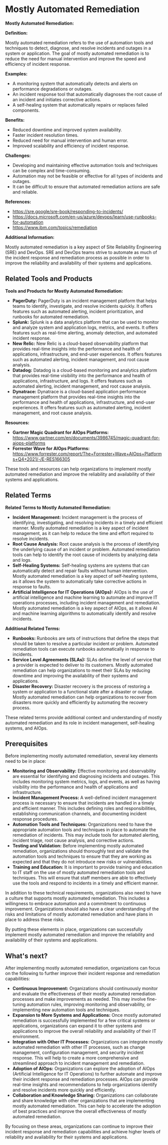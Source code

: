 # Mostly Automated Remediation

**Mostly Automated Remediation:**

**Definition:**

Mostly automated remediation refers to the use of automation tools and techniques to detect, diagnose, and resolve incidents and outages in a system or application. The goal of mostly automated remediation is to reduce the need for manual intervention and improve the speed and efficiency of incident response.

**Examples:**

* A monitoring system that automatically detects and alerts on performance degradations or outages.
* An incident response tool that automatically diagnoses the root cause of an incident and initiates corrective actions.
* A self-healing system that automatically repairs or replaces failed components.

**Benefits:**

* Reduced downtime and improved system availability.
* Faster incident resolution times.
* Reduced need for manual intervention and human error.
* Improved scalability and efficiency of incident response.

**Challenges:**

* Developing and maintaining effective automation tools and techniques can be complex and time-consuming.
* Automation may not be feasible or effective for all types of incidents and outages.
* It can be difficult to ensure that automated remediation actions are safe and reliable.

**References:**

* https://sre.google/sre-book/responding-to-incidents/
* https://docs.microsoft.com/en-us/azure/devops/learn/use-runbooks-for-automation
* https://www.ibm.com/topics/remediation

**Additional Information:**

Mostly automated remediation is a key aspect of Site Reliability Engineering (SRE) and DevOps. SRE and DevOps teams strive to automate as much of the incident response and remediation process as possible in order to improve the reliability and availability of their systems and applications.

## Related Tools and Products

**Tools and Products for Mostly Automated Remediation:**

* **PagerDuty:** PagerDuty is an incident management platform that helps teams to identify, investigate, and resolve incidents quickly. It offers features such as automated alerting, incident prioritization, and runbooks for automated remediation.
* **Splunk:** Splunk is a data analytics platform that can be used to monitor and analyze system and application logs, metrics, and events. It offers features such as real-time alerting, anomaly detection, and automated incident response.
* **New Relic:** New Relic is a cloud-based observability platform that provides real-time insights into the performance and health of applications, infrastructure, and end-user experiences. It offers features such as automated alerting, incident management, and root cause analysis.
* **Datadog:** Datadog is a cloud-based monitoring and analytics platform that provides real-time visibility into the performance and health of applications, infrastructure, and logs. It offers features such as automated alerting, incident management, and root cause analysis.
* **Dynatrace:** Dynatrace is a cloud-based application performance management platform that provides real-time insights into the performance and health of applications, infrastructure, and end-user experiences. It offers features such as automated alerting, incident management, and root cause analysis.

**Resources:**

* **Gartner Magic Quadrant for AIOps Platforms:** https://www.gartner.com/en/documents/3986745/magic-quadrant-for-aiops-platforms
* **Forrester Wave for AIOps Platforms:** https://www.forrester.com/report/The+Forrester+Wave+AIOps+Platforms+Q4+2021/-/E-RES166305

These tools and resources can help organizations to implement mostly automated remediation and improve the reliability and availability of their systems and applications.

## Related Terms

**Related Terms to Mostly Automated Remediation:**

* **Incident Management:** Incident management is the process of identifying, investigating, and resolving incidents in a timely and efficient manner. Mostly automated remediation is a key aspect of incident management, as it can help to reduce the time and effort required to resolve incidents.
* **Root Cause Analysis:** Root cause analysis is the process of identifying the underlying cause of an incident or problem. Automated remediation tools can help to identify the root cause of incidents by analyzing data and logs.
* **Self-Healing Systems:** Self-healing systems are systems that can automatically detect and repair faults without human intervention. Mostly automated remediation is a key aspect of self-healing systems, as it allows the system to automatically take corrective actions in response to faults.
* **Artificial Intelligence for IT Operations (AIOps):** AIOps is the use of artificial intelligence and machine learning to automate and improve IT operations processes, including incident management and remediation. Mostly automated remediation is a key aspect of AIOps, as it allows AI and machine learning algorithms to automatically identify and resolve incidents.

**Additional Related Terms:**

* **Runbooks:** Runbooks are sets of instructions that define the steps that should be taken to resolve a particular incident or problem. Automated remediation tools can execute runbooks automatically in response to incidents.
* **Service Level Agreements (SLAs):** SLAs define the level of service that a provider is expected to deliver to its customers. Mostly automated remediation can help organizations to meet their SLAs by reducing downtime and improving the availability of their systems and applications.
* **Disaster Recovery:** Disaster recovery is the process of restoring a system or application to a functional state after a disaster or outage. Mostly automated remediation can help organizations to recover from disasters more quickly and efficiently by automating the recovery process.

These related terms provide additional context and understanding of mostly automated remediation and its role in incident management, self-healing systems, and AIOps.

## Prerequisites

Before implementing mostly automated remediation, several key elements need to be in place:

* **Monitoring and Observability:** Effective monitoring and observability are essential for identifying and diagnosing incidents and outages. This includes monitoring system metrics, logs, and events, as well as having visibility into the performance and health of applications and infrastructure.
* **Incident Management Process:** A well-defined incident management process is necessary to ensure that incidents are handled in a timely and efficient manner. This includes defining roles and responsibilities, establishing communication channels, and documenting incident response procedures.
* **Automation Tools and Techniques:** Organizations need to have the appropriate automation tools and techniques in place to automate the remediation of incidents. This may include tools for automated alerting, incident triage, root cause analysis, and corrective actions.
* **Testing and Validation:** Before implementing mostly automated remediation, organizations should thoroughly test and validate the automation tools and techniques to ensure that they are working as expected and that they do not introduce new risks or vulnerabilities.
* **Training and Education:** It is important to provide training and education to IT staff on the use of mostly automated remediation tools and techniques. This will ensure that staff members are able to effectively use the tools and respond to incidents in a timely and efficient manner.

In addition to these technical requirements, organizations also need to have a culture that supports mostly automated remediation. This includes a willingness to embrace automation and a commitment to continuous improvement. Organizations should also have a clear understanding of the risks and limitations of mostly automated remediation and have plans in place to address these risks.

By putting these elements in place, organizations can successfully implement mostly automated remediation and improve the reliability and availability of their systems and applications.

## What's next?

After implementing mostly automated remediation, organizations can focus on the following to further improve their incident response and remediation capabilities:

* **Continuous Improvement:** Organizations should continuously monitor and evaluate the effectiveness of their mostly automated remediation processes and make improvements as needed. This may involve fine-tuning automation rules, improving monitoring and observability, or implementing new automation tools and techniques.
* **Expansion to More Systems and Applications:** Once mostly automated remediation is successfully implemented for a few critical systems or applications, organizations can expand it to other systems and applications to improve the overall reliability and availability of their IT environment.
* **Integration with Other IT Processes:** Organizations can integrate mostly automated remediation with other IT processes, such as change management, configuration management, and security incident response. This will help to create a more comprehensive and streamlined approach to incident management and remediation.
* **Adoption of AIOps:** Organizations can explore the adoption of AIOps (Artificial Intelligence for IT Operations) to further automate and improve their incident response and remediation processes. AIOps can provide real-time insights and recommendations to help organizations identify and resolve incidents more quickly and efficiently.
* **Collaboration and Knowledge Sharing:** Organizations can collaborate and share knowledge with other organizations that are implementing mostly automated remediation. This can help to accelerate the adoption of best practices and improve the overall effectiveness of mostly automated remediation.

By focusing on these areas, organizations can continue to improve their incident response and remediation capabilities and achieve higher levels of reliability and availability for their systems and applications.